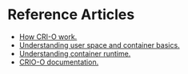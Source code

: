 # Reference Articles
* [How CRI-O work.](https://www.redhat.com/en/blog/red-hat-openshift-container-platform-4-now-defaults-cri-o-underlying-container-engine)
* [Understanding user space and container basics.](https://medium.com/@saschagrunert/demystifying-containers-part-i-kernel-space-2c53d6979504)
* [Understanding container runtime.](https://medium.com/@saschagrunert/demystifying-containers-part-ii-container-runtimes-e363aa378f25)
* [CRIO-O documentation.](https://docs.okd.io/latest/crio/crio_runtime.html)